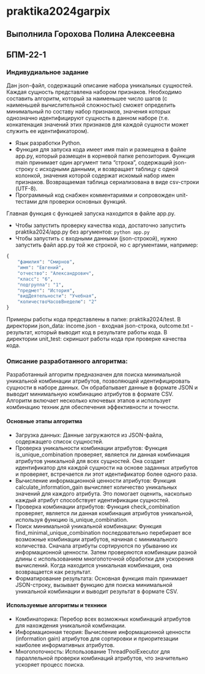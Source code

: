 # praktika2024garpix

## Выполнила Горохова Полина Алексеевна 
## БПМ-22-1

### Индивудиальное задание 
 Дан json-файл, содержащий описание набора уникальных сущностей. Каждая сущность представлена набором признаков. Необходимо составить алгоритм, который за наименьшее число шагов (с наименьшей вычислительной сложностью) сможет определить минимальный по составу набор признаков, значения которых однозначно идентифицируют сущность в данном наборе (т.е. конкатенация значений этих признаков для каждой сущности может служить ее идентификатором).

- Язык разработки Python. 
- Функция для запуска кода имеет имя main и размещена в файле app.py, который размещен в корневой папке репозитория. Функция main принимает один аргумент типа “строка”, содержащий json-строку с исходными данными, и возвращает таблицу с одной колонкой, значения которой содержат искомый набор имен признаков. Возвращаемая таблица сериализована в виде csv-строки (UTF-8).   
- Программный код снабжен комментариями и сопровожден unit-тестами для проверки основных функций.

Главная функция с функцией запуска находится в файле app.py. 
- Чтобы запустить проверку качества кода, достаточно запустить praktika2024/app.py без аргументов:
```python app.py```
- Чтобы запустить с входными данными (json-строкой), нужно запустить файл app.py той же строкой, но с аргументами, например:

```python
{
    "фамилия": "Смирнов",
    "имя": "Евгений",
    "отчество": "Александрович",
    "класс": "6",
    "подгруппа": "1",
    "предмет": "История",
    "видДеятельности": "Учебная",
    "количествоЧасовВнеделю": "2"
}
```
Примеры работы кода представлены в папке: praktika2024/test. В директории json_data: income.json - входная json-строка, outcome.txt - результат, который выводит код в результате работы кода. В директории unit_test: скриншот работы кода при проверке качества кода. 

### Описание разработанного алгоритма: 
Разработанный алгоритм предназначен для поиска минимальной уникальной комбинации атрибутов, позволяющей идентифицировать сущности в наборе данных. Он обрабатывает данные в формате JSON и выводит минимальную комбинацию атрибутов в формате CSV. Алгоритм включает несколько ключевых этапов и использует комбинацию техник для обеспечения эффективности и точности.

#### Основные этапы алгоритма
- Загрузка данных:
Данные загружаются из JSON-файла, содержащего список сущностей.
- Проверка уникальности комбинации атрибутов:
Функция is_unique_combination проверяет, является ли данная комбинация атрибутов уникальной для всех сущностей. Она создает идентификатор для каждой сущности на основе заданных атрибутов и проверяет, встречается ли этот идентификатор более одного раза.
- Вычисление информационной ценности атрибутов:
Функция calculate_information_gain вычисляет количество уникальных значений для каждого атрибута. Это помогает оценить, насколько каждый атрибут способствует идентификации сущностей.
- Проверка комбинации атрибутов:
Функция check_combination проверяет, является ли данная комбинация атрибутов уникальной, используя функцию is_unique_combination.
- Поиск минимальной уникальной комбинации:
Функция find_minimal_unique_combination последовательно перебирает все возможные комбинации атрибутов, начиная с минимального количества. Сначала атрибуты сортируются по убыванию их информационной ценности. Затем проверяются комбинации разной длины с использованием многопоточной обработки для ускорения вычислений. Когда находится уникальная комбинация, она возвращается как результат.
- Форматирование результата:
Основная функция main принимает JSON-строку, вызывает функцию для поиска минимальной уникальной комбинации и выводит результат в формате CSV.
#### Используемые алгоритмы и техники
- Комбинаторика:
Перебор всех возможных комбинаций атрибутов для нахождения уникальной комбинации.
- Информационная теория:
Вычисление информационной ценности (information gain) атрибутов для сортировки и приоритезации наиболее информативных атрибутов.
- Многопоточность:
Использование ThreadPoolExecutor для параллельной проверки комбинаций атрибутов, что значительно ускоряет процесс поиска.
